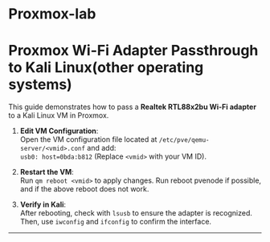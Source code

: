 # Proxmox-lab
# Proxmox Wi-Fi Adapter Passthrough to Kali Linux(other operating systems)
This guide demonstrates how to pass a **Realtek RTL88x2bu Wi-Fi adapter** to a Kali Linux VM in Proxmox.

1. **Edit VM Configuration**:  
   Open the VM configuration file located at `/etc/pve/qemu-server/<vmid>.conf` and add:  
   `usb0: host=0bda:b812` (Replace `<vmid>` with your VM ID).

2. **Restart the VM**:  
   Run `qm reboot <vmid>` to apply changes.
   Run reboot pvenode if possible, and if the above reboot does not work.

4. **Verify in Kali**:  
   After rebooting, check with `lsusb` to ensure the adapter is recognized. Then, use `iwconfig` and `ifconfig` to confirm the interface.
---
